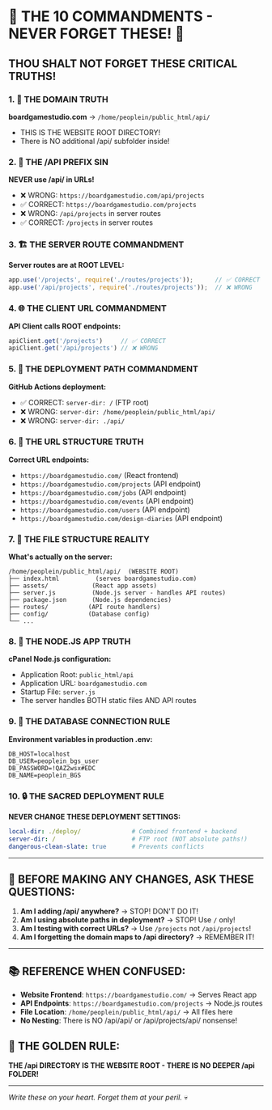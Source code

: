 # 🚨 THE 10 COMMANDMENTS - NEVER FORGET THESE! 🚨

## THOU SHALT NOT FORGET THESE CRITICAL TRUTHS!

### 1. 📍 THE DOMAIN TRUTH
**boardgamestudio.com** → `/home/peoplein/public_html/api/`
- THIS IS THE WEBSITE ROOT DIRECTORY!
- There is NO additional /api/ subfolder inside!

### 2. 🚫 THE /API PREFIX SIN  
**NEVER use /api/ in URLs!**
- ❌ WRONG: `https://boardgamestudio.com/api/projects`
- ✅ CORRECT: `https://boardgamestudio.com/projects`
- ❌ WRONG: `/api/projects` in server routes
- ✅ CORRECT: `/projects` in server routes

### 3. 🏗️ THE SERVER ROUTE COMMANDMENT
**Server routes are at ROOT LEVEL:**
```javascript
app.use('/projects', require('./routes/projects'));      // ✅ CORRECT
app.use('/api/projects', require('./routes/projects'));  // ❌ WRONG
```

### 4. 🌐 THE CLIENT URL COMMANDMENT  
**API Client calls ROOT endpoints:**
```javascript
apiClient.get('/projects')     // ✅ CORRECT
apiClient.get('/api/projects') // ❌ WRONG
```

### 5. 🔄 THE DEPLOYMENT PATH COMMANDMENT
**GitHub Actions deployment:**
- ✅ CORRECT: `server-dir: /` (FTP root)
- ❌ WRONG: `server-dir: /home/peoplein/public_html/api/`
- ❌ WRONG: `server-dir: ./api/`

### 6. 🎯 THE URL STRUCTURE TRUTH
**Correct URL endpoints:**
- `https://boardgamestudio.com/` (React frontend)
- `https://boardgamestudio.com/projects` (API endpoint)  
- `https://boardgamestudio.com/jobs` (API endpoint)
- `https://boardgamestudio.com/events` (API endpoint)
- `https://boardgamestudio.com/users` (API endpoint)
- `https://boardgamestudio.com/design-diaries` (API endpoint)

### 7. 📁 THE FILE STRUCTURE REALITY
**What's actually on the server:**
```
/home/peoplein/public_html/api/  (WEBSITE ROOT)
├── index.html          (serves boardgamestudio.com)
├── assets/            (React app assets)
├── server.js          (Node.js server - handles API routes)
├── package.json       (Node.js dependencies)
├── routes/           (API route handlers)
├── config/           (Database config)
└── ...
```

### 8. 🔧 THE NODE.JS APP TRUTH
**cPanel Node.js configuration:**
- Application Root: `public_html/api`
- Application URL: `boardgamestudio.com`  
- Startup File: `server.js`
- The server handles BOTH static files AND API routes

### 9. 💾 THE DATABASE CONNECTION RULE
**Environment variables in production .env:**
```
DB_HOST=localhost
DB_USER=peoplein_bgs_user  
DB_PASSWORD=!QAZ2wsx#EDC
DB_NAME=peoplein_BGS
```

### 10. 🔒 THE SACRED DEPLOYMENT RULE
**NEVER CHANGE THESE DEPLOYMENT SETTINGS:**
```yaml
local-dir: ./deploy/              # Combined frontend + backend
server-dir: /                     # FTP root (NOT absolute paths!)
dangerous-clean-slate: true       # Prevents conflicts
```

---

## 🚨 BEFORE MAKING ANY CHANGES, ASK THESE QUESTIONS:

1. **Am I adding /api/ anywhere?** → STOP! DON'T DO IT!
2. **Am I using absolute paths in deployment?** → STOP! Use `/` only!
3. **Am I testing with correct URLs?** → Use `/projects` not `/api/projects`!
4. **Am I forgetting the domain maps to /api directory?** → REMEMBER IT!

---

## 📚 REFERENCE WHEN CONFUSED:

- **Website Frontend**: `https://boardgamestudio.com/` → Serves React app
- **API Endpoints**: `https://boardgamestudio.com/projects` → Node.js routes  
- **File Location**: `/home/peoplein/public_html/api/` → All files here
- **No Nesting**: There is NO /api/api/ or /api/projects/api/ nonsense!

## 🎯 THE GOLDEN RULE:
**THE /api DIRECTORY IS THE WEBSITE ROOT - THERE IS NO DEEPER /api FOLDER!**

---

*Write these on your heart. Forget them at your peril.* 💀
